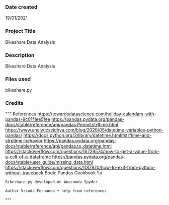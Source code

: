 ### Date created
19/01/2021

### Project Title
Bikeshare Data Analysis

### Description
Bikeshare Data Analysis

### Files used
bikeshare.py

### Credits
"""
    References
    https://towardsdatascience.com/holiday-calendars-with-pandas-9c01f1ee5fee
    https://pandas.pydata.org/pandas-docs/stable/reference/api/pandas.Period.strftime.html
    https://www.analyticsvidhya.com/blog/2020/05/datetime-variables-python-pandas/
    https://docs.python.org/3/library/datetime.html#strftime-and-strptime-behavior
    https://pandas.pydata.org/pandas-docs/stable/reference/api/pandas.to_datetime.html
    https://stackoverflow.com/questions/16729574/how-to-get-a-value-from-a-cell-of-a-dataframe
    https://pandas.pydata.org/pandas-docs/stable/user_guide/missing_data.html
    https://stackoverflow.com/questions/1187970/how-to-exit-from-python-without-traceback
    Book: Pandas Cookbook 1.x


    Bikeshare.py developed on Anaconda Spyder
    
    Author Vrinda Fernando + help from references
     

"""  

